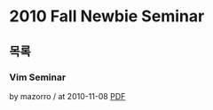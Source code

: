 # 2010 Fall Newbie Seminar

## 목록

### Vim Seminar

by mazorro / at 2010-11-08
[PDF](https://s3.ap-northeast-2.amazonaws.com/sparcs.home/seminars/mazorro-20101108-1.pptx)
